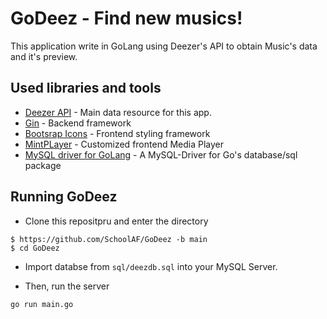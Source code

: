 # GoDeez - Find new musics!

This application write in GoLang using Deezer's API to obtain Music's data and it's preview.

## Used libraries and tools
- [Deezer API](https://developers.deezer.com/login?redirect=/api) - Main data resource for this app.
- [Gin](https://github.com/gin-gonic/gin) - Backend framework
- [Bootsrap Icons](https://getbootstrap.com/) - Frontend styling framework
- [MintPLayer](https://github.com/herobuxx) - Customized frontend Media Player
- [MySQL driver for GoLang](github.com/go-sql-driver/mysql) - A MySQL-Driver for Go's database/sql package


## Running GoDeez

- Clone this repositpru and enter the directory
```
$ https://github.com/SchoolAF/GoDeez -b main
$ cd GoDeez
```

- Import databse from `sql/deezdb.sql` into your MySQL Server.

- Then, run the server
```
go run main.go
```
